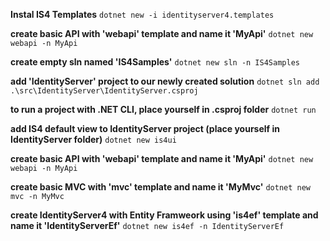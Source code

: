 **Instal IS4 Templates**
``dotnet new -i identityserver4.templates``

**create basic API with 'webapi' template and name it 'MyApi'**
``dotnet new webapi -n MyApi``

**create empty sln named 'IS4Samples'**
``dotnet new sln -n IS4Samples``

**add 'IdentityServer' project to our newly created solution**
``dotnet sln add .\src\IdentityServer\IdentityServer.csproj``

**to run a project with .NET CLI, place yourself in .csproj folder**
``dotnet run``

**add IS4 default view to IdentityServer project (place yourself in IdentityServer folder)**
``dotnet new is4ui``

**create basic API with 'webapi' template and name it 'MyApi'**
``dotnet new webapi -n MyApi``

**create basic MVC with 'mvc' template and name it 'MyMvc'**
``dotnet new mvc -n MyMvc``

**create IdentityServer4 with Entity Framweork using 'is4ef' template and name it 'IdentityServerEf'**
``dotnet new is4ef -n IdentityServerEf``